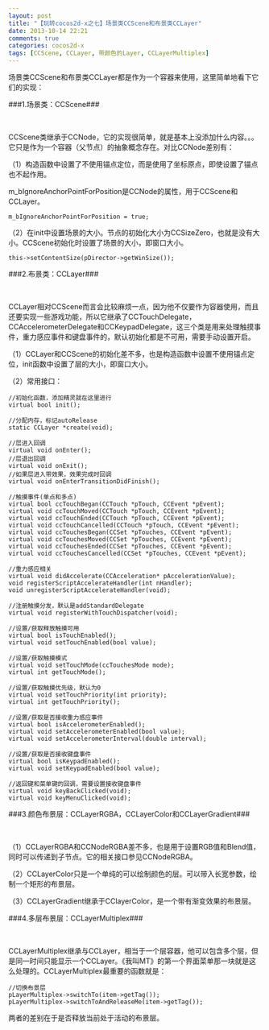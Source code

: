 ```yaml
---
layout: post
title: "【玩转cocos2d-x之七】场景类CCScene和布景类CCLayer"
date: 2013-10-14 22:21
comments: true
categories: cocos2d-x
tags: [CCScene, CCLayer, 带颜色的Layer, CCLayerMultiplex]
---
```


场景类CCScene和布景类CCLayer都是作为一个容器来使用，这里简单地看下它们的实现：

###1.场景类：CCScene###

<!-- more -->

<div align="center"><img src="http://img.blog.csdn.net/20131012102822609?watermark/2/text/aHR0cDovL2Jsb2cuY3Nkbi5uZXQvamFja3lzdHVkaW8=/font/5a6L5L2T/fontsize/400/fill/I0JBQkFCMA==/dissolve/70/gravity/SouthEast" alt="" border="0" title="CCScene" /><br></br></div>


CCScene类继承于CCNode，它的实现很简单，就是基本上没添加什么内容。。。它只是作为一个容器（父节点）的抽象概念存在。对比CCNode差别有：

（1）构造函数中设置了不使用锚点定位，而是使用了坐标原点，即使设置了锚点也不起作用。

m_bIgnoreAnchorPointForPosition是CCNode的属性，用于CCScene和CCLayer。

	m_bIgnoreAnchorPointForPosition = true;  

（2）在init中设置场景的大小。节点的初始化大小为CCSizeZero，也就是没有大小。CCScene初始化时设置了场景的大小，即窗口大小。

	this->setContentSize(pDirector->getWinSize());  

###2.布景类：CCLayer###

<div align="center"><img src="http://img.blog.csdn.net/20131012102848750?watermark/2/text/aHR0cDovL2Jsb2cuY3Nkbi5uZXQvamFja3lzdHVkaW8=/font/5a6L5L2T/fontsize/400/fill/I0JBQkFCMA==/dissolve/70/gravity/SouthEast" alt="" border="0" title="CCLayer" /><br></br></div>

CCLayer相对CCScene而言会比较麻烦一点，因为他不仅要作为容器使用，而且还要实现一些游戏功能，所以它继承了CCTouchDelegate，CCAccelerometerDelegate和CCKeypadDelegate，这三个类是用来处理触摸事件，重力感应事件和键盘事件的，默认初始化都是不可用，需要手动设置开启。

（1）CCLayer和CCScene的初始化差不多，也是构造函数中设置不使用锚点定位，init函数中设置了层的大小，即窗口大小。

（2）常用接口：
 
    //初始化函数，添加精灵就在这里进行  
    virtual bool init();  
      
    //分配内存，标记autoRelease  
    static CCLayer *create(void);  
      
    //层进入回调  
    virtual void onEnter();  
    //层退出回调  
    virtual void onExit();  
    //如果层进入带效果，效果完成时回调  
    virtual void onEnterTransitionDidFinish();  
      
    //触摸事件(单点和多点)  
    virtual bool ccTouchBegan(CCTouch *pTouch, CCEvent *pEvent);  
    virtual void ccTouchMoved(CCTouch *pTouch, CCEvent *pEvent);  
    virtual void ccTouchEnded(CCTouch *pTouch, CCEvent *pEvent);  
    virtual void ccTouchCancelled(CCTouch *pTouch, CCEvent *pEvent);  
    virtual void ccTouchesBegan(CCSet *pTouches, CCEvent *pEvent);  
    virtual void ccTouchesMoved(CCSet *pTouches, CCEvent *pEvent);  
    virtual void ccTouchesEnded(CCSet *pTouches, CCEvent *pEvent);  
    virtual void ccTouchesCancelled(CCSet *pTouches, CCEvent *pEvent);  
      
    //重力感应相关  
    virtual void didAccelerate(CCAcceleration* pAccelerationValue);  
    void registerScriptAccelerateHandler(int nHandler);  
    void unregisterScriptAccelerateHandler(void);  
      
    //注册触摸分发，默认是addStandardDelegate  
    virtual void registerWithTouchDispatcher(void);  
      
    //设置/获取释放触摸可用  
    virtual bool isTouchEnabled();  
    virtual void setTouchEnabled(bool value);  
      
    //设置/获取触摸模式  
    virtual void setTouchMode(ccTouchesMode mode);  
    virtual int getTouchMode();  
      
    //设置/获取触摸优先级，默认为0  
    virtual void setTouchPriority(int priority);  
    virtual int getTouchPriority();  
      
    //设置/获取是否接收重力感应事件  
    virtual bool isAccelerometerEnabled();  
    virtual void setAccelerometerEnabled(bool value);  
    virtual void setAccelerometerInterval(double interval);  
      
    //设置/获取是否接收键盘事件  
    virtual bool isKeypadEnabled();  
    virtual void setKeypadEnabled(bool value);  
      
    //返回键和菜单键的回调，需要设置接收键盘事件  
    virtual void keyBackClicked(void);  
    virtual void keyMenuClicked(void);  

###3.颜色布景层：CCLayerRGBA，CCLayerColor和CCLayerGradient###

<div align="center"><img src="http://img.blog.csdn.net/20131012103010312?watermark/2/text/aHR0cDovL2Jsb2cuY3Nkbi5uZXQvamFja3lzdHVkaW8=/font/5a6L5L2T/fontsize/400/fill/I0JBQkFCMA==/dissolve/70/gravity/SouthEast" alt="" border="0" title="颜色布景层" /><br></br></div>

（1）CCLayerRGBA和CCNodeRGBA差不多，也是用于设置RGB值和Blend值，同时可以传递到子节点。它的相关接口参见CCNodeRGBA。

（2）CCLayerColor只是一个单纯的可以绘制颜色的层。可以带入长宽参数，绘制一个矩形的布景层。

（3）CCLayerGradient继承于CClayerColor，是一个带有渐变效果的布景层。

###4.多层布景层：CCLayerMultiplex###

<div align="center"><img src="http://img.blog.csdn.net/20131012103047015?watermark/2/text/aHR0cDovL2Jsb2cuY3Nkbi5uZXQvamFja3lzdHVkaW8=/font/5a6L5L2T/fontsize/400/fill/I0JBQkFCMA==/dissolve/70/gravity/SouthEast" alt="" border="0" title="CCLayerMultiplex" /><br></br></div>

CCLayerMultiplex继承与CCLayer，相当于一个层容器，他可以包含多个层，但是同一时间只能显示一个CCLayer。《我叫MT》的第一个界面菜单那一块就是这么处理的。CCLayerMultiplex最重要的函数就是：

    //切换布景层  
    pLayerMultiplex->switchTo(item->getTag());  
    pLayerMultiplex->switchToAndReleaseMe(item->getTag());  

两者的差别在于是否释放当前处于活动的布景层。